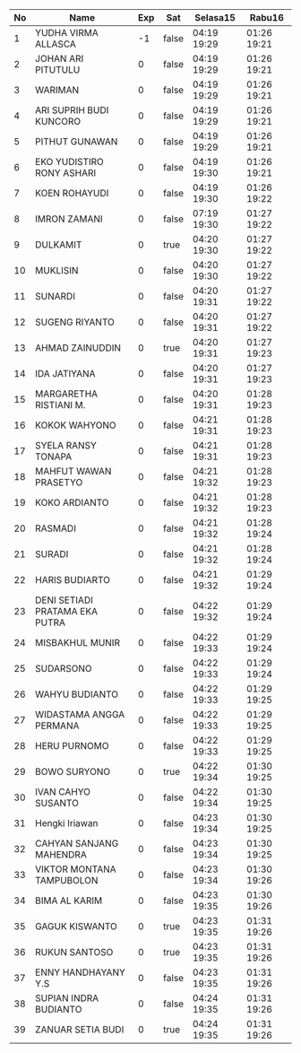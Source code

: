 | No | Name | Exp | Sat | Selasa15 | Rabu16 |
|-----|-----|-----|-----|-----|-----|
| 1 | YUDHA VIRMA ALLASCA | -1 | false | 04:19 19:29 | 01:26 19:21 |
| 2 | JOHAN ARI PITUTULU | 0 | false | 04:19 19:29 | 01:26 19:21 |
| 3 | WARIMAN | 0 | false | 04:19 19:29 | 01:26 19:21 |
| 4 | ARI SUPRIH BUDI KUNCORO | 0 | false | 04:19 19:29 | 01:26 19:21 |
| 5 | PITHUT GUNAWAN | 0 | false | 04:19 19:29 | 01:26 19:21 |
| 6 | EKO YUDISTIRO RONY ASHARI | 0 | false | 04:19 19:30 | 01:26 19:21 |
| 7 | KOEN ROHAYUDI | 0 | false | 04:19 19:30 | 01:26 19:22 |
| 8 | IMRON ZAMANI | 0 | false | 07:19 19:30 | 01:27 19:22 |
| 9 | DULKAMIT | 0 | true | 04:20 19:30 | 01:27 19:22 |
| 10 | MUKLISIN | 0 | false | 04:20 19:30 | 01:27 19:22 |
| 11 | SUNARDI | 0 | false | 04:20 19:31 | 01:27 19:22 |
| 12 | SUGENG RIYANTO | 0 | false | 04:20 19:31 | 01:27 19:22 |
| 13 | AHMAD ZAINUDDIN | 0 | true | 04:20 19:31 | 01:27 19:23 |
| 14 | IDA JATIYANA | 0 | false | 04:20 19:31 | 01:27 19:23 |
| 15 | MARGARETHA RISTIANI M. | 0 | false | 04:20 19:31 | 01:28 19:23 |
| 16 | KOKOK WAHYONO | 0 | false | 04:21 19:31 | 01:28 19:23 |
| 17 | SYELA RANSY TONAPA | 0 | false | 04:21 19:31 | 01:28 19:23 |
| 18 | MAHFUT WAWAN PRASETYO | 0 | false | 04:21 19:32 | 01:28 19:23 |
| 19 | KOKO ARDIANTO | 0 | false | 04:21 19:32 | 01:28 19:23 |
| 20 | RASMADI | 0 | false | 04:21 19:32 | 01:28 19:24 |
| 21 | SURADI | 0 | false | 04:21 19:32 | 01:28 19:24 |
| 22 | HARIS BUDIARTO | 0 | false | 04:21 19:32 | 01:29 19:24 |
| 23 | DENI SETIADI PRATAMA EKA PUTRA | 0 | false | 04:22 19:32 | 01:29 19:24 |
| 24 | MISBAKHUL MUNIR | 0 | false | 04:22 19:33 | 01:29 19:24 |
| 25 | SUDARSONO | 0 | false | 04:22 19:33 | 01:29 19:24 |
| 26 | WAHYU BUDIANTO | 0 | false | 04:22 19:33 | 01:29 19:25 |
| 27 | WIDASTAMA ANGGA PERMANA | 0 | false | 04:22 19:33 | 01:29 19:25 |
| 28 | HERU PURNOMO | 0 | false | 04:22 19:33 | 01:29 19:25 |
| 29 | BOWO SURYONO | 0 | true | 04:22 19:34 | 01:30 19:25 |
| 30 | IVAN CAHYO SUSANTO | 0 | false | 04:22 19:34 | 01:30 19:25 |
| 31 | Hengki Iriawan | 0 | false | 04:23 19:34 | 01:30 19:25 |
| 32 | CAHYAN SANJANG MAHENDRA | 0 | false | 04:23 19:34 | 01:30 19:25 |
| 33 | VIKTOR MONTANA TAMPUBOLON | 0 | false | 04:23 19:34 | 01:30 19:26 |
| 34 | BIMA AL KARIM | 0 | false | 04:23 19:35 | 01:30 19:26 |
| 35 | GAGUK KISWANTO | 0 | true | 04:23 19:35 | 01:31 19:26 |
| 36 | RUKUN SANTOSO | 0 | true | 04:23 19:35 | 01:31 19:26 |
| 37 | ENNY HANDHAYANY Y.S | 0 | false | 04:23 19:35 | 01:31 19:26 |
| 38 | SUPIAN INDRA BUDIANTO | 0 | false | 04:24 19:35 | 01:31 19:26 |
| 39 | ZANUAR SETIA BUDI | 0 | true | 04:24 19:35 | 01:31 19:26 |
